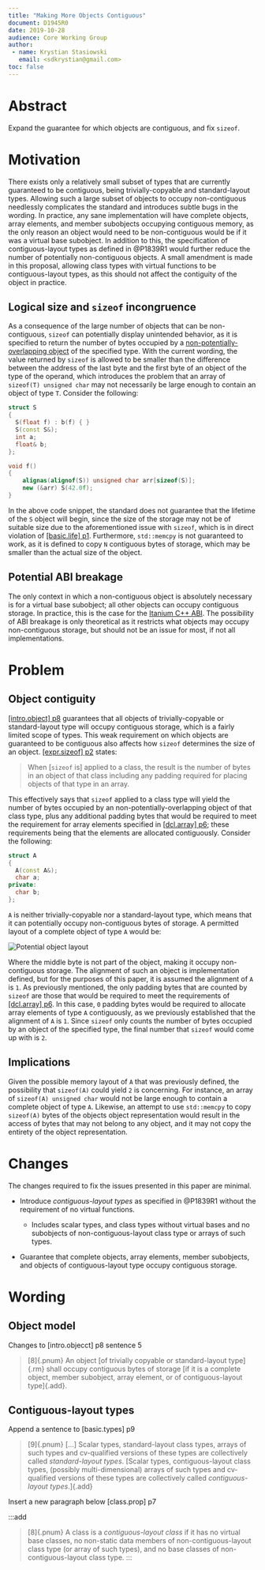 ```yaml
---
title: "Making More Objects Contiguous"
document: D1945R0 
date: 2019-10-28
audience: Core Working Group
author:
 - name: Krystian Stasiowski
   email: <sdkrystian@gmail.com>
toc: false
---
```


# Abstract

Expand the guarantee for which objects are contiguous, and fix `sizeof`.

# Motivation

There exists only a relatively small subset of types that are currently guaranteed to be contiguous, being trivially-copyable and standard-layout types. Allowing such a large subset of objects to occupy non-contiguous needlessly complicates the standard and introduces subtle bugs in the wording. In practice, any sane implementation will have complete objects, array elements, and member subobjects occupying contiguous memory, as the only reason an object would need to be non-contiguous would be if it was a virtual base subobject. In addition to this, the specification of contiguous-layout types as defined in @P1839R1 would further reduce the number of potentially non-contiguous objects. A small amendment is made in this proposal, allowing class types with virtual functions to be contiguous-layout types, as this should not affect the contiguity of the object in practice.

## Logical size and `sizeof` incongruence 

As a consequence of the large number of objects that can be non-contiguous, `sizeof` can potentially display unintended behavior, as it is specified to return the number of bytes occupied by a [non-potentially-overlapping object](http://eel.is/c++draft/intro.object#def:potentially-overlapping_subobject) of the specified type. With the current wording, the value returned by `sizeof` is allowed to be smaller than the difference between the address of the last byte and the first byte of an object of the type of the operand, which introduces the problem that an array of `sizeof(T) unsigned char` may not necessarily be large enough to contain an object of type `T`. Consider the following:

```cpp
struct S
{
  S(float f) : b(f) { }
  S(const S&);
  int a;
  float& b;
};

void f()
{
	alignas(alignof(S)) unsigned char arr[sizeof(S)];
	new (&arr) S(42.0f);
}
```

In the above code snippet, the standard does not guarantee that the lifetime of the `S` object will begin, since the size of the storage may not be of suitable size due to the aforementioned issue with `sizeof`, which is in direct violation of [[basic.life] p1](http://eel.is/c++draft/basic.life#1). Furthermore, `std::memcpy` is not guaranteed to work, as it is defined to copy `N` contiguous bytes of storage, which may be smaller than the actual size of the object. 

## Potential ABI breakage

The only context in which a non-contiguous object is absolutely necessary is for a virtual base subobject; all other objects can occupy contiguous storage. In practice, this is the case for the [Itanium C++ ABI](https://itanium-cxx-abi.github.io/cxx-abi/abi.html). The possibility of ABI breakage is only theoretical as it restricts what objects may occupy non-contiguous storage, but should not be an issue for most, if not all implementations.

# Problem

## Object contiguity

[[intro.object] p8](http://eel.is/c++draft/intro.object#8.sentence-5) guarantees that all objects of trivially-copyable or standard-layout type will occupy contiguous storage, which is a fairly limited scope of types. This weak requirement on which objects are guaranteed to be contiguous also affects how `sizeof` determines the size of an object. [[expr.sizeof] p2](http://eel.is/c++draft/expr.sizeof#2) states:

> When [`sizeof` is] applied to a class, the result is the number of bytes in an object of that class including any padding required for placing objects of that type in an array.

This effectively says that `sizeof` applied to a class type will yield the number of bytes occupied by an non-potentially-overlapping object of that class type, plus any additional padding bytes that would be required to meet the requirement for array elements specified in [[dcl.array] p6](http://eel.is/c++draft/dcl.array#6); these requirements being that the elements are allocated contiguously. Consider the following:

```cpp
struct A
{
  A(const A&);
  char a;
private:
  char b;
};
```

`A` is neither trivially-copyable nor a standard-layout type, which means that it can potentially occupy non-contiguous bytes of storage. A permitted layout of a complete object of type `A` would be:

![Potential object layout](https://raw.githubusercontent.com/18/object-contiguity/master/img/fig1_small.png)

Where the middle byte is not part of the object, making it occupy non-contiguous storage. The alignment of such an object is implementation defined, but for the purposes of this paper, it is assumed the alignment of `A` is `1`. As previously mentioned, the only padding bytes that are counted by `sizeof` are those that would be required to meet the requirements of [[dcl.array] p6](http://eel.is/c++draft/dcl.array#6). In this case, `0` padding bytes would be required to allocate array elements of type `A` contiguously, as we previously established that the alignment of `A` is `1`. Since `sizeof` only counts the number of bytes occupied by an object of the specified type, the final number that `sizeof` would come up with is `2`.

## Implications

Given the possible memory layout of `A` that was previously defined, the possibility that `sizeof(A)` could yield `2` is concerning. For instance, an array of `sizeof(A) unsigned char` would not be large enough to contain a complete object of type `A`. Likewise, an attempt to use `std::memcpy` to copy `sizeof(A)` bytes of the objects object representation would result in the access of bytes that may not belong to any object, and it may not copy the entirety of the object representation.

# Changes

The changes required to fix the issues presented in this paper are minimal. 

- Introduce *contiguous-layout types* as specified in @P1839R1 without the requirement of no virtual functions.
	- Includes scalar types, and class types without virtual bases and no subobjects of non-contiguous-layout class type or arrays of such types.

- Guarantee that complete objects, array elements, member subobjects, and objects of contiguous-layout type occupy contiguous storage.

# Wording

## Object model

Changes to [intro.objecct] p8 sentence 5

> [8]{.pnum} An object [of trivially copyable or standard-layout type]{.rm} shall occupy contiguous bytes of storage [if it is a complete object, member subobject, array element, or of contiguous-layout type]{.add}.

## Contiguous-layout types

Append a sentence to [basic.types] p9

> [9]{.pnum} [...] Scalar types, standard-layout class types, arrays of such types and cv-qualified versions of these types are collectively called *standard-layout types*. [Scalar types, contiguous-layout class types, (possibly multi-dimensional) arrays of such types and cv-qualified versions of these types are collectively called *contiguous-layout types*.]{.add}

Insert a new paragraph below [class.prop] p7

:::add
> [8]{.pnum} A class is a *contiguous-layout class* if it has no virtual base classes, no non-static data members of non-contiguous-layout class type (or array of such types), and no base classes of non-contiguous-layout class type.
:::
